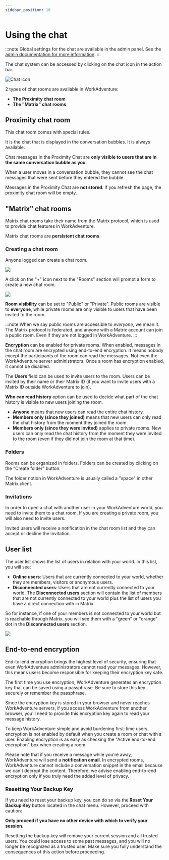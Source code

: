 ```yaml
---
sidebar_position: 10
---
```


# Using the chat

:::note
Global settings for the chat are available in the admin panel. See the [admin documentation for more information](/admin/chat).
:::

The chat system can be accessed by clicking on the chat icon in the action bar.

![Chat icon](./images/chat-button.png)

2 types of chat rooms are available in WorkAdventure:

- **The Proximity chat room**
- **The "Matrix" chat rooms**

## Proximity chat room

This chat room comes with special rules.

It is the chat that is displayed in the conversation bubbles. It is always available.

Chat messages in the Proximity Chat are **only visible to users that are in the same conversation bubble as you**.

When a user moves in a conversation bubble, they cannot see the chat messages that were sent before they entered the bubble.

Messages in the Proximity Chat are **not stored**. If you refresh the page, the proximity chat room will be empty.

## "Matrix" chat rooms

Matrix chat rooms take their name from the Matrix protocol, which is used to provide chat features in WorkAdventure.

Matrix chat rooms are **persistent chat rooms**.

### Creating a chat room

Anyone logged can create a chat room. 

![](images/create-room-button.png)

A click on the "+" icon next to the "Rooms" section will prompt a form to create a new chat room.

![](images/create-room-popup.png)

**Room visibility** can be set to "Public" or "Private". Public rooms are visible to **everyone**, while private rooms are 
only visible to users that have been invited to the room.

:::note
When we say public rooms are accessible to *everyone*, we mean it. The Matrix protocol is federated, and anyone with a 
Matrix account can join a public room. Even if they are not logged in WorkAdventure.
:::

**Encryption** can be enabled for private rooms. When enabled, messages in the chat room are encrypted using end-to-end encryption.
It means nobody except the participants of the room can read the messages. Not even the WorkAdventure server administrators.
Once a room has encryption enabled, it cannot be disabled.

The **Users** field can be used to invite users to the room. Users can be invited by their name or their Matrix ID (if you
want to invite users with a Matrix ID outside WorkAdventure to join).

**Who can read history** option can be used to decide what part of the chat history is visible to new users joining the room.

- **Anyone** means that new users can read the entire chat history.
- **Members only (since they joined)** means that new users can only read the chat history from the moment they joined the room.
- **Members only (since they were invited)** applies to private rooms. New users can only read the chat history from the moment they were invited to the room (even if they did not join the room at that time).

### Folders

Rooms can be organized in folders. Folders can be created by clicking on the "Create folder" button.

The folder notion in WorkAdventure is usually called a "space" in other Matrix client.

### Invitations

In order to open a chat with another user in your WorkAdventure world, you need to invite them to a chat room.
If you are creating a private room, you will also need to invite users.

Invited users will receive a notification in the chat room list and they can accept or decline the invitation.

## User list

The user list shows the list of users in relation with your world. In this list, you will see:

- **Online users**: Users that are currently connected to your world, whether they are members, visitors or anonymous users.
- **Disconnected users**: Users that are not currently connected to your world. The **Disconnected users** section will
  contain the list of members that are not currently connected to your world plus the list of users you have a direct
  connection with in Matrix.

So for instance, if one of your members is not connected to your world but is reachable through Matrix, you will see
them with a "green" or "orange" dot in the **Disconnected users** section.

![](images/disconnected-users.png)


## End-to-end encryption

End-to-end encryption brings the highest level of security, ensuring that even WorkAdventure administrators cannot read 
your messages. However, this means users become responsible for keeping their encryption key safe.

The first time you use encryption, WorkAdventure generates an encryption key that can be saved using a passphrase.
Be sure to store this key securely or remember the passphrase.

Since the encryption key is stored in your browser and never reaches WorkAdventure servers, if you access WorkAdventure 
from another browser, you'll need to provide this encryption key again to read your message history.

To keep WorkAdventure simple and avoid burdening first-time users, encryption is not enabled by default when you create 
a room or chat with a user. Enabling encryption is as easy as checking the "Active end-to-end encryption" box when creating
a room.

Please note that if you receive a message while you're away, WorkAdventure will send a **notification email**. In encrypted 
rooms, WorkAdventure cannot include a conversation snippet in the email because we can't decrypt the content. 
Therefore, we advise enabling end-to-end encryption only if you truly need the added level of privacy.

### Resetting Your Backup Key

If you need to reset your backup key, you can do so via the **Reset Your Backup Key** button located in the chat menu. However, proceed with caution:

**Only proceed if you have no other device with which to verify your session.**

Resetting the backup key will remove your current session and all trusted users. You could lose access to some past messages, and you will no longer be recognized as a trusted user. Make sure you fully understand the consequences of this action before proceeding.
